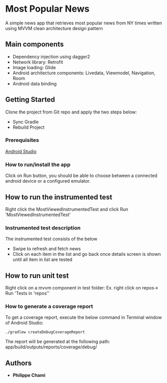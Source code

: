 # Most Popular News

A simple news app that retrieves most popular news from NY times written using MVVM clean architecture design pattern

## Main components

* Dependency injection using dagger2 
* Network library: Retrofit
* Image loading: Glide
* Android architecture components: Livedata, Viewmodel, Navigation, Room 
* Android data binding

## Getting Started

Clone the project from Git repo and apply the two steps below:
- Sync Gradle
- Rebuild Project

### Prerequisites

[Android Studio](https://developer.android.com/studio/)

### How to run/install the app

Click on Run button, you should be able to choose between a connected android device or a configured emulator.

## How to run the instrumented test

Right click the MostViewedInstrumentedTest and click Run 'MostViewedInstrumentedTest'

### Instrumented test description

The instrumented test consists of the below 
- Swipe to refresh and fetch news
- Click on each item in the list and go back once details screen is shown until all item in list are tested

## How to run unit test

Right click on a mvvm component in test folder: Ex. right click on repos-> Run 'Tests in 'repos''


### How to generate a coverage report

To get a coverage report, execute the below command in Terminal window of Android Studio:

```
./gradlew createDebugCoverageReport
```

The report will be generated at the following path:
app/build/outputs/reports/coverage/debug/

## Authors

* **Philippe Chami**